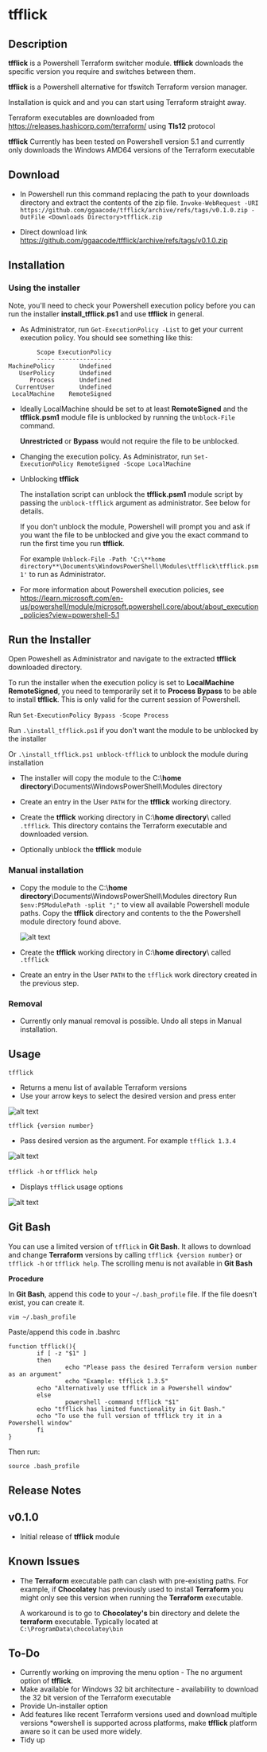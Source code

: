 # tfflick

## Description

**tfflick** is a Powershell Terraform switcher module. **tfflick** downloads the specific version you require and switches between them.

**tfflick** is a Powershell alternative for tfswitch Terraform version manager.

Installation is quick and and you can start using Terraform straight away.

Terraform executables are downloaded from https://releases.hashicorp.com/terraform/ using **Tls12** protocol

**tfflick** Currently has been tested on Powershell version 5.1 and currently only downloads the Windows AMD64 versions of the Terraform executable

## Download

* In Powershell run this command replacing the path to your downloads directory and extract the contents of the zip file.
  `Invoke-WebRequest -URI https://github.com/ggaacode/tfflick/archive/refs/tags/v0.1.0.zip -OutFile <Downloads Directory>tfflick.zip`

* Direct download link https://github.com/ggaacode/tfflick/archive/refs/tags/v0.1.0.zip

## Installation

### Using the installer

Note, you'll need to check your Powershell execution policy before you can run the installer **install_tfflick.ps1** and use **tfflick** in general.

* As Administrator, run `Get-ExecutionPolicy -List` to get your current execution policy.
  You should see something like this:
```  
        Scope ExecutionPolicy
        ----- ---------------
MachinePolicy       Undefined
   UserPolicy       Undefined
      Process       Undefined
  CurrentUser       Undefined
 LocalMachine    RemoteSigned
```

* Ideally LocalMachine should be set to at least **RemoteSigned** and the **tfflick.psm1** module file is unblocked by running the `Unblock-File` command.   

  **Unrestricted** or **Bypass** would not require the file to be unblocked.

* Changing the execution policy. As Administrator, run `Set-ExecutionPolicy RemoteSigned -Scope LocalMachine`

* Unblocking **tfflick**

  The installation script can unblock the **tfflick.psm1** module script by passing the `unblock-tfflick` argument as administrator. See below for details.

  If you don't unblock the module, Powershell will prompt you and ask if you want the file to be unblocked and give you the exact command to run the first time you run **tfflick**.

  For example `Unblock-File -Path 'C:\**home directory**\Documents\WindowsPowerShell\Modules\tfflick\tfflick.psm1'` to run as Administrator.

* For more information about Powershell execution policies, see https://learn.microsoft.com/en-us/powershell/module/microsoft.powershell.core/about/about_execution_policies?view=powershell-5.1

## Run the Installer

Open Poweshell as Administrator and navigate to the extracted **tfflick** downloaded directory.

To run the installer when the execution policy is set to **LocalMachine RemoteSigned**, you need to temporarily set it to **Process Bypass** to be able to install **tfflick**. This is only valid for the current session of Powershell.

Run `Set-ExecutionPolicy Bypass -Scope Process`

Run `.\install_tfflick.ps1` if you don't want the module to be unblocked by the installer

Or `.\install_tfflick.ps1 unblock-tfflick` to unblock the module during installation

* The installer will copy the module to the C:\\**home directory**\Documents\WindowsPowerShell\Modules directory

* Create an entry in the User `PATH` for the **tfflick** working directory.

* Create the **tfflick** working directory in C:\\**home directory**\ called `.tfflick`.
  This directory contains the Terraform executable and downloaded version.

* Optionally unblock the **tfflick** module

### Manual installation

* Copy the module to the C:\\**home directory**\Documents\WindowsPowerShell\Modules directory
  Run `$env:PSModulePath -split ";"` to view all available Powershell module paths.
  Copy the **tfflick** directory and contents to the the Powershell module directory found above.

  ![alt text](tfflick_module_directory.jpg)

* Create the **tfflick** working directory in C:\\**home directory**\ called `.tfflick`

* Create an entry in the User `PATH` to the `tfflick` work directory created in the previous step.

### Removal

* Currently only manual removal is possible. Undo all steps in Manual installation.

## Usage

 `tfflick`
* Returns a menu list of available Terraform versions
* Use your arrow keys to select the desired version and press enter

![alt text](tfflick_no_args.jpg)

 `tfflick {version number}`
* Pass desired version as the argument. For example `tfflick 1.3.4`

![alt text](tfflick_pass_version.jpg)

 `tfflick -h` or `tfflick help`
* Displays `tfflick` usage options

![alt text](tfflick_help_menu.jpg)

## Git Bash

You can use a limited version of `tfflick` in **Git Bash**. It allows to download and change **Terraform** versions by calling `tfflick {version number}` or `tfflick -h` or `tfflick help`. 
The scrolling menu is not available in **Git Bash**

**Procedure**

In **Git Bash**, append this code to your `~/.bash_profile` file. If the file doesn't exist, you can create it.

`vim ~/.bash_profile`

Paste/append this code in .bashrc

```
function tfflick(){
        if [ -z "$1" ]
        then
                echo "Please pass the desired Terraform version number as an argument"
                echo "Example: tfflick 1.3.5"
		echo "Alternatively use tfflick in a Powershell window"
        else
                powershell -command tfflick "$1"
		echo "tfflick has limited functionality in Git Bash."
		echo "To use the full version of tfflick try it in a Powershell window"
        fi
}
```

Then run: 

`source .bash_profile`

## Release Notes

## v0.1.0

* Initial release of **tfflick** module

## Known Issues

* The **Terraform** executable path can clash with pre-existing paths. 
  For example, if **Chocolatey** has previously used to install **Terraform** you might only see this version when running the **Terraform** executable.

  A workaround is to go to **Chocolatey's** bin directory and delete the **terraform** executable. Typically located at `C:\ProgramData\chocolatey\bin`

## To-Do

* Currently working on improving the menu option - The no argument option of **tfflick**.  
* Make available for Windows 32 bit architecture - availability to download the 32 bit version of the Terraform executable
* Provide Un-installer option
* Add features like recent Terraform versions used and download multiple versions
*owershell is supported across platforms, make **tfflick** platform aware so it can be used more widely.
* Tidy up

